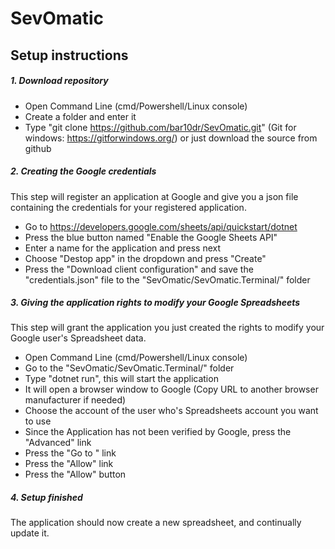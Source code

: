 # SevOmatic

## Setup instructions

##### 1. Download repository
- Open Command Line (cmd/Powershell/Linux console)
- Create a folder and enter it
- Type "git clone https://github.com/bar10dr/SevOmatic.git" (Git for windows: https://gitforwindows.org/) or just download the source from github

##### 2. Creating the Google credentials
This step will register an application at Google and give you a json file containing the credentials for your registered application.
- Go to https://developers.google.com/sheets/api/quickstart/dotnet
- Press the blue button named "Enable the Google Sheets API"
- Enter a name for the application and press next
- Choose "Destop app" in the dropdown and press "Create"
- Press the "Download client configuration" and save the "credentials.json" file to the "SevOmatic/SevOmatic.Terminal/" folder

##### 3. Giving the application rights to modify your Google Spreadsheets
This step will grant the application you just created the rights to modify your Google user's Spreadsheet data.
- Open Command Line (cmd/Powershell/Linux console)
- Go to the "SevOmatic/SevOmatic.Terminal/" folder
- Type "dotnet run", this will start the application
- It will open a browser window to Google (Copy URL to another browser manufacturer if needed)
- Choose the account of the user who's Spreadsheets account you want to use
- Since the Application has not been verified by Google, press the "Advanced" link
- Press the "Go to <whatever name you gave your application>" link
- Press the "Allow" link
- Press the "Allow" button

##### 4. Setup finished
The application should now create a new spreadsheet, and continually update it.

